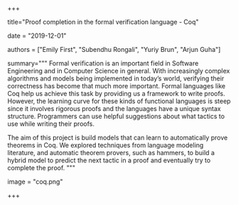 +++

title="Proof completion in the formal verification language - Coq"

date = "2019-12-01"

authors = ["Emily First", "Subendhu Rongali", "Yuriy Brun", "Arjun Guha"]

summary="""
Formal verification is an important field in Software Engineering and in Computer Science in general. With increasingly complex algorithms and models being implemented in today’s world, verifying their correctness has become that much more important. Formal languages like Coq help us achieve this task by providing us a framework to write proofs. However, the learning curve for these kinds of functional languages is steep since it involves rigorous proofs and the languages have a unique syntax structure. Programmers can use helpful suggestions about what tactics to use while writing their proofs. 

The aim of this project is build models that can learn to automatically prove theorems in Coq. We explored techniques from language modeling literature, and automatic theorem provers, such as hammers, to build a hybrid model to predict the next tactic in a proof and eventually try to complete the proof.
"""

image = "coq.png"

+++
